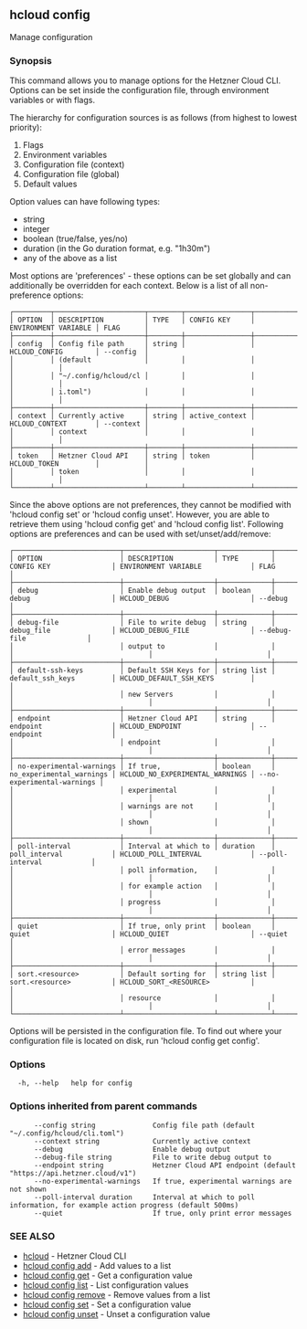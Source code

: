 ## hcloud config

Manage configuration

### Synopsis

This command allows you to manage options for the Hetzner Cloud CLI. Options can be set inside the
configuration file, through environment variables or with flags. 

The hierarchy for configuration sources is as follows (from highest to lowest priority):
1. Flags
2. Environment variables
3. Configuration file (context)
4. Configuration file (global)
5. Default values

Option values can have following types:
 - string
 - integer
 - boolean (true/false, yes/no)
 - duration (in the Go duration format, e.g. "1h30m")
 - any of the above as a list

Most options are 'preferences' - these options can be set globally and can additionally be overridden
for each context. Below is a list of all non-preference options:

```
┌─────────┬──────────────────────┬────────┬────────────────┬──────────────────────┬───────────┐
│ OPTION  │ DESCRIPTION          │ TYPE   │ CONFIG KEY     │ ENVIRONMENT VARIABLE │ FLAG      │
├─────────┼──────────────────────┼────────┼────────────────┼──────────────────────┼───────────┤
│ config  │ Config file path     │ string │                │ HCLOUD_CONFIG        │ --config  │
│         │ (default             │        │                │                      │           │
│         │ "~/.config/hcloud/cl │        │                │                      │           │
│         │ i.toml")             │        │                │                      │           │
├─────────┼──────────────────────┼────────┼────────────────┼──────────────────────┼───────────┤
│ context │ Currently active     │ string │ active_context │ HCLOUD_CONTEXT       │ --context │
│         │ context              │        │                │                      │           │
├─────────┼──────────────────────┼────────┼────────────────┼──────────────────────┼───────────┤
│ token   │ Hetzner Cloud API    │ string │ token          │ HCLOUD_TOKEN         │           │
│         │ token                │        │                │                      │           │
└─────────┴──────────────────────┴────────┴────────────────┴──────────────────────┴───────────┘
```

Since the above options are not preferences, they cannot be modified with 'hcloud config set' or 
'hcloud config unset'. However, you are able to retrieve them using 'hcloud config get' and 'hcloud config list'.
Following options are preferences and can be used with set/unset/add/remove:

```
┌──────────────────────────┬──────────────────────┬─────────────┬──────────────────────────┬─────────────────────────────────┬────────────────────────────┐
│ OPTION                   │ DESCRIPTION          │ TYPE        │ CONFIG KEY               │ ENVIRONMENT VARIABLE            │ FLAG                       │
├──────────────────────────┼──────────────────────┼─────────────┼──────────────────────────┼─────────────────────────────────┼────────────────────────────┤
│ debug                    │ Enable debug output  │ boolean     │ debug                    │ HCLOUD_DEBUG                    │ --debug                    │
├──────────────────────────┼──────────────────────┼─────────────┼──────────────────────────┼─────────────────────────────────┼────────────────────────────┤
│ debug-file               │ File to write debug  │ string      │ debug_file               │ HCLOUD_DEBUG_FILE               │ --debug-file               │
│                          │ output to            │             │                          │                                 │                            │
├──────────────────────────┼──────────────────────┼─────────────┼──────────────────────────┼─────────────────────────────────┼────────────────────────────┤
│ default-ssh-keys         │ Default SSH Keys for │ string list │ default_ssh_keys         │ HCLOUD_DEFAULT_SSH_KEYS         │                            │
│                          │ new Servers          │             │                          │                                 │                            │
├──────────────────────────┼──────────────────────┼─────────────┼──────────────────────────┼─────────────────────────────────┼────────────────────────────┤
│ endpoint                 │ Hetzner Cloud API    │ string      │ endpoint                 │ HCLOUD_ENDPOINT                 │ --endpoint                 │
│                          │ endpoint             │             │                          │                                 │                            │
├──────────────────────────┼──────────────────────┼─────────────┼──────────────────────────┼─────────────────────────────────┼────────────────────────────┤
│ no-experimental-warnings │ If true,             │ boolean     │ no_experimental_warnings │ HCLOUD_NO_EXPERIMENTAL_WARNINGS │ --no-experimental-warnings │
│                          │ experimental         │             │                          │                                 │                            │
│                          │ warnings are not     │             │                          │                                 │                            │
│                          │ shown                │             │                          │                                 │                            │
├──────────────────────────┼──────────────────────┼─────────────┼──────────────────────────┼─────────────────────────────────┼────────────────────────────┤
│ poll-interval            │ Interval at which to │ duration    │ poll_interval            │ HCLOUD_POLL_INTERVAL            │ --poll-interval            │
│                          │ poll information,    │             │                          │                                 │                            │
│                          │ for example action   │             │                          │                                 │                            │
│                          │ progress             │             │                          │                                 │                            │
├──────────────────────────┼──────────────────────┼─────────────┼──────────────────────────┼─────────────────────────────────┼────────────────────────────┤
│ quiet                    │ If true, only print  │ boolean     │ quiet                    │ HCLOUD_QUIET                    │ --quiet                    │
│                          │ error messages       │             │                          │                                 │                            │
├──────────────────────────┼──────────────────────┼─────────────┼──────────────────────────┼─────────────────────────────────┼────────────────────────────┤
│ sort.<resource>          │ Default sorting for  │ string list │ sort.<resource>          │ HCLOUD_SORT_<RESOURCE>          │                            │
│                          │ resource             │             │                          │                                 │                            │
└──────────────────────────┴──────────────────────┴─────────────┴──────────────────────────┴─────────────────────────────────┴────────────────────────────┘
```

Options will be persisted in the configuration file. To find out where your configuration file is located
on disk, run 'hcloud config get config'.


### Options

```
  -h, --help   help for config
```

### Options inherited from parent commands

```
      --config string              Config file path (default "~/.config/hcloud/cli.toml")
      --context string             Currently active context
      --debug                      Enable debug output
      --debug-file string          File to write debug output to
      --endpoint string            Hetzner Cloud API endpoint (default "https://api.hetzner.cloud/v1")
      --no-experimental-warnings   If true, experimental warnings are not shown
      --poll-interval duration     Interval at which to poll information, for example action progress (default 500ms)
      --quiet                      If true, only print error messages
```

### SEE ALSO

* [hcloud](hcloud.md)	 - Hetzner Cloud CLI
* [hcloud config add](hcloud_config_add.md)	 - Add values to a list
* [hcloud config get](hcloud_config_get.md)	 - Get a configuration value
* [hcloud config list](hcloud_config_list.md)	 - List configuration values
* [hcloud config remove](hcloud_config_remove.md)	 - Remove values from a list
* [hcloud config set](hcloud_config_set.md)	 - Set a configuration value
* [hcloud config unset](hcloud_config_unset.md)	 - Unset a configuration value
